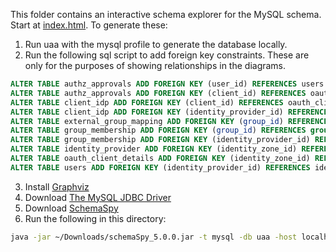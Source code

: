 This folder contains an interactive schema explorer for the MySQL schema. Start at [index.html](index.html). To generate these:

1. Run uaa with the mysql profile to generate the database locally.
2. Run the following sql script to add foreign key constraints. These are only for the purposes of showing relationships in the diagrams.
```sql
ALTER TABLE authz_approvals ADD FOREIGN KEY (user_id) REFERENCES users (id);
ALTER TABLE authz_approvals ADD FOREIGN KEY (client_id) REFERENCES oauth_client_details (client_id);
ALTER TABLE client_idp ADD FOREIGN KEY (client_id) REFERENCES oauth_client_details (client_id);
ALTER TABLE client_idp ADD FOREIGN KEY (identity_provider_id) REFERENCES identity_provider (id);
ALTER TABLE external_group_mapping ADD FOREIGN KEY (group_id) REFERENCES groups (id);
ALTER TABLE group_membership ADD FOREIGN KEY (group_id) REFERENCES groups (id);
ALTER TABLE group_membership ADD FOREIGN KEY (identity_provider_id) REFERENCES identity_provider (id);
ALTER TABLE identity_provider ADD FOREIGN KEY (identity_zone_id) REFERENCES identity_zone (id);
ALTER TABLE oauth_client_details ADD FOREIGN KEY (identity_zone_id) REFERENCES identity_zone (id);
ALTER TABLE users ADD FOREIGN KEY (identity_provider_id) REFERENCES identity_provider (id);
```
3. Install [Graphviz](http://www.graphviz.org/Download..php)
4. Download [The MySQL JDBC Driver](http://search.maven.org/remotecontent?filepath=mysql/mysql-connector-java/5.1.34/mysql-connector-java-5.1.34.jar)
5. Download [SchemaSpy](http://downloads.sourceforge.net/project/schemaspy/schemaspy/SchemaSpy%205.0.0/schemaSpy_5.0.0.jar?r=http%3A%2F%2Fsourceforge.net%2Fprojects%2Fschemaspy%2Ffiles%2Fschemaspy%2F&ts=1415373348&use_mirror=superb-dca2)
6. Run the following in this directory:
```sh
java -jar ~/Downloads/schemaSpy_5.0.0.jar -t mysql -db uaa -host localhost -u root -o . -dp ~/Downloads/mysql-connector-java-5.1.34.jar -noads -noimplied
```

